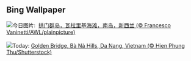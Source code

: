## Bing Wallpaper
![](https://www.bing.com/th?id=OHR.ScottishSheep_ZH-CN3051181797_UHD.jpg&w=1000)今日图片: &nbsp;[拱门群岛，瓦拉里基海滩，南岛，新西兰 (© Francesco Vaninetti/AWL/plainpicture)](https://www.bing.com/th?id=OHR.ScottishSheep_ZH-CN3051181797_UHD.jpg)
<br><br/>
![](https://www.bing.com/th?id=OHR.GoldenBridge_EN-US3362533203_UHD.jpg&w=1000)Today: [Golden Bridge, Bà Nà Hills, Da Nang, Vietnam (© Hien Phung Thu/Shutterstock)](https://www.bing.com/th?id=OHR.GoldenBridge_EN-US3362533203_UHD.jpg)
<br><br/>
